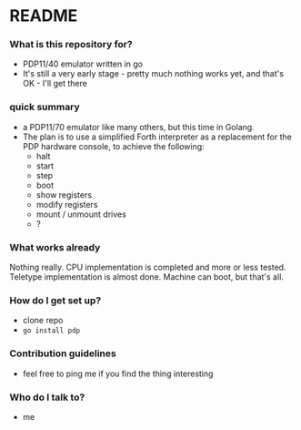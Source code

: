 # README #

### What is this repository for? ###

* PDP11/40 emulator written in go
* It's still a very early stage - pretty much nothing works yet, and that's OK - I'll get there

### quick summary ###

- a PDP11/70 emulator like many others, but this time in Golang.
- The plan is to use a simplified Forth interpreter as a replacement for the PDP hardware console, to achieve the following:
  - halt
  - start
  - step
  - boot
  - show registers
  - modify registers
  - mount / unmount drives
  - ?

### What works already ###
Nothing really. 
CPU implementation is completed and more or less tested.
Teletype implementation is almost done.
Machine can boot, but that's all.
### How do I get set up? ###

* clone repo
* `go install pdp`

### Contribution guidelines ###

* feel free to ping me if you find the thing interesting

### Who do I talk to? ###

* me
